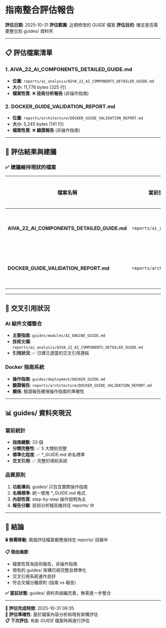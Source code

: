 # 指南整合評估報告

**評估日期**: 2025-10-31
**評估範圍**: 近期修改的 *GUIDE* 檔案
**評估目的**: 確定是否需要整合到 guides/ 資料夾

---

## 📋 評估檔案清單

### 1. AIVA_22_AI_COMPONENTS_DETAILED_GUIDE.md
- **位置**: `reports/ai_analysis/AIVA_22_AI_COMPONENTS_DETAILED_GUIDE.md`
- **大小**: 11,778 bytes (325 行)
- **檔案性質**: ❌ **技術分析報告** (非操作指南)

### 2. DOCKER_GUIDE_VALIDATION_REPORT.md
- **位置**: `reports/architecture/DOCKER_GUIDE_VALIDATION_REPORT.md`  
- **大小**: 5,245 bytes (141 行)
- **檔案性質**: ❌ **驗證報告** (非操作指南)

---

## 🎯 評估結果與建議

### ✅ 建議維持現狀的檔案

| 檔案名稱 | 當前位置 | 建議動作 | 理由 |
|---------|---------|---------|------|
| **AIVA_22_AI_COMPONENTS_DETAILED_GUIDE.md** | `reports/ai_analysis/` | 🔒 **保持不動** | 技術分析報告，非操作指南；已有交叉引用 |
| **DOCKER_GUIDE_VALIDATION_REPORT.md** | `reports/architecture/` | 🔒 **保持不動** | 驗證報告，實際指南已在 guides/deployment/ |

---

## 🔗 交叉引用狀況

### AI 組件文檔整合
- **主要指南**: `guides/modules/AI_ENGINE_GUIDE.md` 
- **技術文檔**: `reports/ai_analysis/AIVA_22_AI_COMPONENTS_DETAILED_GUIDE.md`
- **引用狀況**: ✅ 已建立適當的交叉引用連結

### Docker 指南系統
- **操作指南**: `guides/deployment/DOCKER_GUIDE.md`
- **驗證報告**: `reports/architecture/DOCKER_GUIDE_VALIDATION_REPORT.md`  
- **關係**: 驗證報告確保操作指南的準確性

---

## 📊 guides/ 資料夾現況

### 當前統計
- **指南總數**: 33 個
- **分類完整性**: ✅ 5 大類別完整
- **標準化程度**: ✅ *_GUIDE.md 命名標準
- **交叉引用**: ✅ 完整的導航系統

### 品質原則
1. **功能導向**: guides/ 只包含實際操作指南
2. **名稱標準**: 統一使用 *_GUIDE.md 格式
3. **內容性質**: step-by-step 操作說明為主
4. **報告分離**: 技術分析報告維持在 reports/ 中

---

## 🎉 結論

**🔒 無需移動**: 兩個評估檔案都應保持在 reports/ 目錄中

**📋 理由摘要**:
- 檔案性質為技術報告，非操作指南
- 現有的 guides/ 架構已經完整且標準化
- 交叉引用系統運作良好
- 符合文檔分離原則 (指南 vs 報告)

**✅ 當前狀態**: guides/ 資料夾組織完善，無需進一步整合

---

**📅 評估完成時間**: 2025-10-31 09:35  
**🎯 評估準確性**: 基於檔案內容分析和現有架構評估  
**📋 下次評估**: 有新 *GUIDE* 檔案時再進行評估